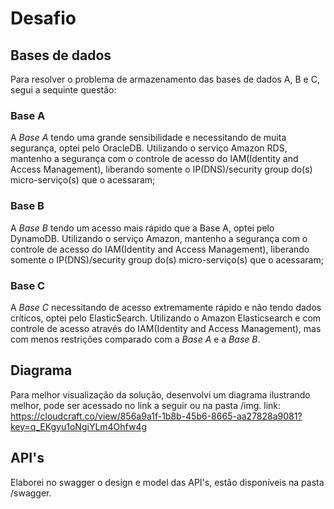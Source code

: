 # Desafio

## Bases de dados

Para resolver o problema de armazenamento das bases de dados A, B e C, segui a sequinte questão:

### Base A

A *Base A* tendo uma grande sensibilidade e necessitando de muita segurança, optei pelo OracleDB. Utilizando o serviço Amazon RDS, mantenho a segurança com o controle de acesso do IAM(Identity and Access Management), liberando somente o IP(DNS)/security group do(s) micro-serviço(s) que o acessaram;

### Base B

A *Base B* tendo um acesso mais rápido que a Base A, optei pelo DynamoDB. Utilizando o serviço Amazon, mantenho a segurança com o controle de acesso do IAM(Identity and Access Management), liberando somente o IP(DNS)/security group do(s) micro-serviço(s) que o acessaram;


### Base C

A *Base C* necessitando de acesso extremamente rápido e não tendo dados críticos, optei pelo ElasticSearch. Utilizando o Amazon Elasticsearch e com controle de acesso através do IAM(Identity and Access Management), mas com menos restrições comparado com a *Base A* e a *Base B*.

## Diagrama

Para melhor visualização da solução, desenvolvi um diagrama ilustrando melhor, pode ser acessado no link a seguir ou na pasta /img.
link: https://cloudcraft.co/view/856a9a1f-1b8b-45b6-8665-aa27828a9081?key=q_EKgyu1oNgiYLm4Ohfw4g

## API's

Elaborei no swagger o design e model das API's, estão disponíveis na pasta /swagger.